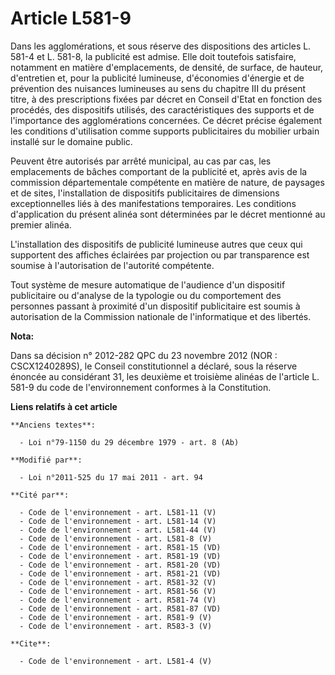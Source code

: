 # Article L581-9

Dans les agglomérations, et sous réserve des dispositions des articles L. 581-4 et L. 581-8, la publicité est admise. Elle
doit toutefois satisfaire, notamment en matière d'emplacements, de densité, de surface, de hauteur, d'entretien et, pour la
publicité lumineuse, d'économies d'énergie et de prévention des nuisances lumineuses au sens du chapitre III du présent
titre, à des prescriptions fixées par décret en Conseil d'Etat en fonction des procédés, des dispositifs utilisés, des
caractéristiques des supports et de l'importance des agglomérations concernées. Ce décret précise également les conditions
d'utilisation comme supports publicitaires du mobilier urbain installé sur le domaine public. 

Peuvent être autorisés par arrêté municipal, au cas par cas, les emplacements de bâches comportant de la publicité et, après
avis de la commission départementale compétente en matière de nature, de paysages et de sites, l'installation de dispositifs
publicitaires de dimensions exceptionnelles liés à des manifestations temporaires. Les conditions d'application du présent
alinéa sont déterminées par le décret mentionné au premier alinéa. 

L'installation des dispositifs de publicité lumineuse autres que ceux qui supportent des affiches éclairées par projection ou
par transparence est soumise à l'autorisation de l'autorité compétente. 

Tout système de mesure automatique de l'audience d'un dispositif publicitaire ou d'analyse de la typologie ou du comportement
des personnes passant à proximité d'un dispositif publicitaire est soumis à autorisation de la Commission nationale de
l'informatique et des libertés.

**Nota:**

Dans sa décision n° 2012-282 QPC du 23 novembre 2012 (NOR : CSCX1240289S), le Conseil constitutionnel a déclaré, sous la
réserve énoncée au considérant 31, les deuxième et troisième alinéas de l'article L. 581-9 du code de l'environnement
conformes à la Constitution.

**Liens relatifs à cet article**

	**Anciens textes**:

	  - Loi n°79-1150 du 29 décembre 1979 - art. 8 (Ab)

	**Modifié par**:

	  - Loi n°2011-525 du 17 mai 2011 - art. 94

	**Cité par**:

	  - Code de l'environnement - art. L581-11 (V)
	  - Code de l'environnement - art. L581-14 (V)
	  - Code de l'environnement - art. L581-44 (V)
	  - Code de l'environnement - art. L581-8 (V)
	  - Code de l'environnement - art. R581-15 (VD)
	  - Code de l'environnement - art. R581-19 (VD)
	  - Code de l'environnement - art. R581-20 (VD)
	  - Code de l'environnement - art. R581-21 (VD)
	  - Code de l'environnement - art. R581-32 (V)
	  - Code de l'environnement - art. R581-56 (V)
	  - Code de l'environnement - art. R581-74 (V)
	  - Code de l'environnement - art. R581-87 (VD)
	  - Code de l'environnement - art. R581-9 (V)
	  - Code de l'environnement - art. R583-3 (V)

	**Cite**:

	  - Code de l'environnement - art. L581-4 (V)
